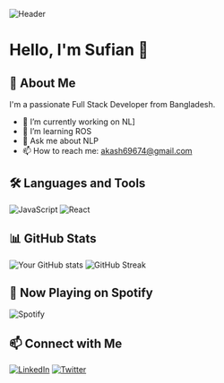 ![Header](https://github.com/yourusername/yourrepo/blob/main/header.png)

# Hello, I'm Sufian 👋

## 🚀 About Me
I'm a passionate Full Stack Developer from Bangladesh.

- 🔭 I’m currently working on NL]
- 🌱 I’m learning ROS
- 💬 Ask me about NLP
- 📫 How to reach me: akash69674@gmail.com

## 🛠️ Languages and Tools
![JavaScript](https://img.shields.io/badge/-JavaScript-F7DF1E?style=flat&logo=javascript&logoColor=black)
![React](https://img.shields.io/badge/-React-61DAFB?style=flat&logo=react&logoColor=black)

## 📊 GitHub Stats
![Your GitHub stats](https://github-readme-stats.vercel.app/api?username=yourusername&show_icons=true)
![GitHub Streak](https://github-readme-streak-stats.herokuapp.com/?user=yourusername)

## 🎵 Now Playing on Spotify
![Spotify](https://novatorem.vercel.app/api/spotify)

## 📫 Connect with Me
[![LinkedIn](https://img.shields.io/badge/-LinkedIn-0077B5?style=flat&logo=linkedin&logoColor=white)](https://linkedin.com/in/yourprofile)
[![Twitter](https://img.shields.io/badge/-Twitter-1DA1F2?style=flat&logo=twitter&logoColor=white)](https://twitter.com/yourprofile)
